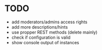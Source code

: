 # TODO

* add moderators/admins access rights
* add more descriptions/hints
* use propper REST methods (delete mainly)
* check if configuration is valid
* show console output of instances
